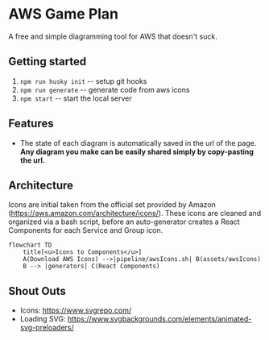 # AWS Game Plan

A free and simple diagramming tool for AWS that doesn't suck.

## Getting started

1.  `npm run husky init` -- setup git hooks
2.  `npm run generate` -- generate code from aws icons
3.  `npm start` -- start the local server

## Features

-   The state of each diagram is automatically saved in the url of the page.
    **Any diagram you make can be easily shared simply by copy-pasting the url.**

## Architecture

Icons are initial taken from the official set provided by Amazon
(https://aws.amazon.com/architecture/icons/). These icons are cleaned
and organized via a bash script, before an auto-generator creates
a React Components for each Service and Group icon.

```mermaid
flowchart TD
    title[<u>Icons to Components</u>]
    A(Download AWS Icons) -->|pipeline/awsIcons.sh| B(assets/awsIcons)
    B --> |generators| C(React Components)
```

## Shout Outs

-   Icons: https://www.svgrepo.com/
-   Loading SVG: https://www.svgbackgrounds.com/elements/animated-svg-preloaders/
